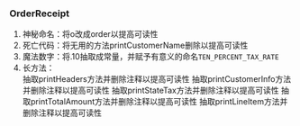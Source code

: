 ### OrderReceipt
1. 神秘命名：将o改成order以提高可读性  
2. 死亡代码：将无用的方法printCustomerName删除以提高可读性  
3. 魔法数字：将.10抽取成常量，并赋予有意义的命名`TEN_PERCENT_TAX_RATE`  
4. 长方法：   
   抽取printHeaders方法并删除注释以提高可读性
   抽取printCustomerInfo方法并删除注释以提高可读性
   抽取printStateTax方法并删除注释以提高可读性
   抽取printTotalAmount方法并删除注释以提高可读性
   抽取printLineItem方法并删除注释以提高可读性
   
   
